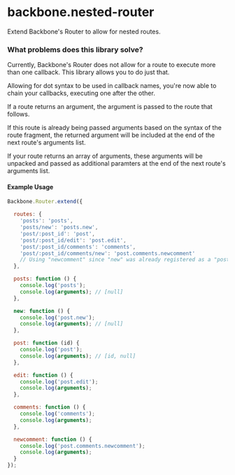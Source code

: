 # backbone.nested-router

Extend Backbone's Router to allow for nested routes.

### What problems does this library solve?

Currently, Backbone's Router does not allow for a route to execute more than one callback. This library allows you to do just that.

Allowing for dot syntax to be used in callback names, you're now able to chain your callbacks, executing one after the other.

If a route returns an argument, the argument is passed to the route that follows.

If this route is already being passed arguments based on the syntax of the route fragment, the returned argument will be included at the end of the next route's arguments list.

If your route returns an array of arguments, these arguments will be unpacked and passed as additional paramters at the end of the next route's arguments list.

#### Example Usage

```js
Backbone.Router.extend({

  routes: {
    'posts': 'posts',
    'posts/new': 'posts.new',
    'post/:post_id': 'post',
    'post/:post_id/edit': 'post.edit',
    'post/:post_id/comments': 'comments',
    'post/:post_id/comments/new': 'post.comments.newcomment'
    // Using "newcomment" since "new" was already registered as a "posts" callback
  },

  posts: function () {
    console.log('posts');
    console.log(arguments); // [null]
  },

  new: function () {
    console.log('post.new');
    console.log(arguments); // [null]
  },

  post: function (id) {
    console.log('post');
    console.log(arguments); // [id, null]
  },

  edit: function () {
    console.log('post.edit');
    console.log(arguments);
  },

  comments: function () {
    console.log('comments');
    console.log(arguments);
  },

  newcomment: function () {
    console.log('post.comments.newcomment');
    console.log(arguments);
  }
});
```

